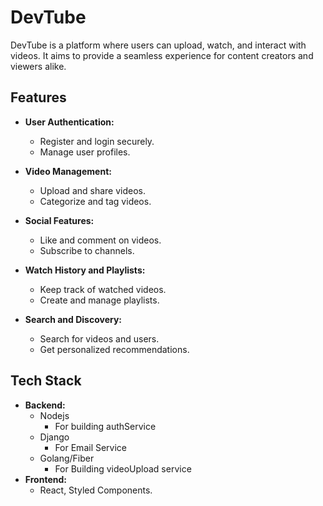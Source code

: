 # DevTube

DevTube is a platform where users can upload, watch, and interact with videos. It aims to provide a seamless experience for content creators and viewers alike.

## Features

- **User Authentication:**
  - Register and login securely.
  - Manage user profiles.

- **Video Management:**
  - Upload and share videos.
  - Categorize and tag videos.

- **Social Features:**
  - Like and comment on videos.
  - Subscribe to channels.

- **Watch History and Playlists:**
  - Keep track of watched videos.
  - Create and manage playlists.

- **Search and Discovery:**
  - Search for videos and users.
  - Get personalized recommendations.

<!-- - **Notifications:**
  - Receive alerts for new videos and interactions. -->

## Tech Stack

- **Backend:**
  - Nodejs
    - For building authService
  - Django
    - For Email Service
  - Golang/Fiber
    - For Building videoUpload service
- **Frontend:**
  - React, Styled Components.
